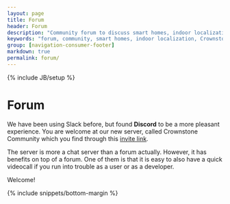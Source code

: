 ```yaml
---
layout: page
title: Forum
header: Forum
description: "Community forum to discuss smart homes, indoor localization, and Crownstones in particular."
keywords: "forum, community, smart homes, indoor localization, Crownstone, Guidestone"
group: [navigation-consumer-footer]
markdown: true
permalink: forum/
---
```

{% include JB/setup %}

# Forum

We have been using Slack before, but found **Discord** to be a more pleasant experience. You are welcome at our new server, called Crownstone Community which you find through this [invite link](https://discord.gg/TPYfMvV7bD).

The server is more a chat server than a forum actually. However, it has benefits on top of a forum. One of them is that it is easy to also have a quick videocall if you run into trouble as a user or as a developer.

Welcome!

{% include snippets/bottom-margin %}
